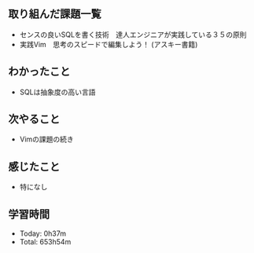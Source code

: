## 取り組んだ課題一覧
- センスの良いSQLを書く技術　達人エンジニアが実践している３５の原則
- 実践Vim　思考のスピードで編集しよう！ (アスキー書籍)
## わかったこと
- SQLは抽象度の高い言語
## 次やること
- Vimの課題の続き
## 感じたこと
- 特になし
## 学習時間
- Today: 0h37m
- Total: 653h54m
